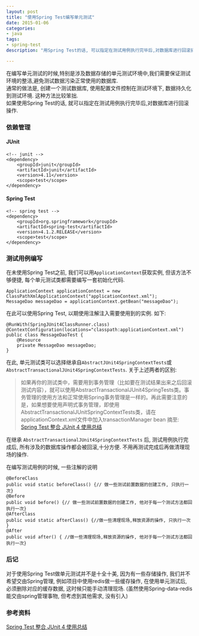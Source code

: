 ```yaml
---
layout: post
title: "使用Spring Test编写单元测试"
date: 2015-01-06
categories: 
- java
tags: 
- spring-test
description: "用Spring Test的话, 可以指定在测试用例执行完毕后,对数据库进行回滚操作"

---
```


在编写单元测试的时候,特别是涉及数据存储的单元测试环境中,我们需要保证测试环境的整洁,避免测试数据污染正常使用的数据库.  
通常的做法是, 创建一个测试数据库, 使用配置文件控制在测试环境下, 数据持久化到测试环境. 这种方法比较笨拙.  
如果使用Spring Test的话, 就可以指定在测试用例执行完毕后,对数据库进行回滚操作.

<!-- more -->

### 依赖管理
#### JUnit
```
<!-- junit -->
<dependency>
    <groupId>junit</groupId>
    <artifactId>junit</artifactId>
    <version>4.11</version>
    <scope>test</scope>
</dependency>
```
#### Spring Test
```
<!-- spring test -->
<dependency>
    <groupId>org.springframework</groupId>
    <artifactId>spring-test</artifactId>
    <version>4.1.2.RELEASE</version>
    <scope>test</scope>
</dependency>
```

### 测试用例编写
在未使用Spring Test之前, 我们可以用`ApplicationContext`获取实例, 但该方法不够便捷, 每个单元测试类都需要编写一套初始化代码.
```
ApplicationContext applicationContext = new ClassPathXmlApplicationContext("applicationContext.xml");
MessageDao messageDao = applicationContext.getBean("messageDao");
```

在此可以使用Spring Test, 以期使用注解注入需要使用到的实例. 如下:
```
@RunWith(SpringJUnit4ClassRunner.class)
@ContextConfiguration(locations="classpath:applicationContext.xml")
public class MessageDaoTest {
    @Resource
    private MessageDao messageDao;
}
```

在此, 单元测试类可以选择继承自`AbstractJUnit4SpringContextTests`或`AbstractTransactionalJUnit4SpringContextTests`. 关于上述两者的区别:
> 如果再你的测试类中，需要用到事务管理（比如要在测试结果出来之后回滚测试内容），就可以使用AbstractTransactionalJUnit4SpringTests类。事务管理的使用方法和正常使用Spring事务管理是一样的。再此需要注意的是，如果想要使用声明式事务管理，即使用AbstractTransactionalJUnitSpringContextTests类，请在applicationContext.xml文件中加入transactionManager bean
摘至: [Spring Test 整合 JUnit 4 使用总结][1]

在继承 `AbstractTransactionalJUnit4SpringContextTests` 后, 测试用例执行完成后, 所有涉及的数据库操作都会被回滚,十分方便. 不用再测试完成后再做清理现场的操作.

在编写测试用例的时候, 一些注解的说明
```
@BeforeClass
public void static beforeClass() {// 做一些测试前置数据的创建工作, 只执行一次}
@Before
public void before() {// 做一些测试前置数据的创建工作, 他对于每一个测试方法都回执行一次}
@AfterClass
public void static afterClass() {//做一些清理现场,释放资源的操作, 只执行一次 }
@After
public void after() { //做一些清理现场,释放资源的操作, 他对于每一个测试方法都回执行一次}
```

### 后记
对于使用Spring Test做单元测试并不是十全十美, 因为有一些存储操作, 我们并不希望交由Spring管理,  例如项目中使用redis做一些缓存操作, 在使用单元测试后, 必须删除对应的缓存数据, 这时候只能手动清理现场.
(虽然使用Spring-data-redis能交由spring管理事物, 但考虑到其他需求, 没有引入)

### 参考资料
[Spring Test 整合 JUnit 4 使用总结][1]

  [1]: http://blog.csdn.net/feihong247/article/details/7828143